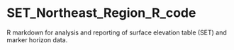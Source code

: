 # SET_Northeast_Region_R_code
R markdown for analysis and reporting of surface elevation table (SET) and marker horizon data.
